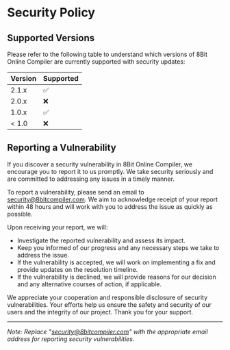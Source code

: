 # Security Policy

## Supported Versions

Please refer to the following table to understand which versions of 8Bit Online Compiler are currently supported with security updates:

| Version | Supported          |
| ------- | ------------------ |
| 2.1.x   | :white_check_mark: |
| 2.0.x   | :x:                |
| 1.0.x   | :white_check_mark: |
| < 1.0   | :x:                |

## Reporting a Vulnerability

If you discover a security vulnerability in 8Bit Online Compiler, we encourage you to report it to us promptly. We take security seriously and are committed to addressing any issues in a timely manner.

To report a vulnerability, please send an email to [security@8bitcompiler.com](mailto:security@8bitcompiler.com). We aim to acknowledge receipt of your report within 48 hours and will work with you to address the issue as quickly as possible.

Upon receiving your report, we will:

- Investigate the reported vulnerability and assess its impact.
- Keep you informed of our progress and any necessary steps we take to address the issue.
- If the vulnerability is accepted, we will work on implementing a fix and provide updates on the resolution timeline.
- If the vulnerability is declined, we will provide reasons for our decision and any alternative courses of action, if applicable.

We appreciate your cooperation and responsible disclosure of security vulnerabilities. Your efforts help us ensure the safety and security of our users and the integrity of our project. Thank you for your support.

---
*Note: Replace "[security@8bitcompiler.com](mailto:security@8bitcompiler.com)" with the appropriate email address for reporting security vulnerabilities.*
